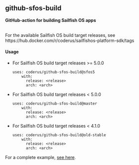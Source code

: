## github-sfos-build
**GitHub-action for building Sailfish OS apps**

<br/>
For the available Sailfish OS build target releases, see https://hub.docker.com/r/coderus/sailfishos-platform-sdk/tags

#### Usage
* For Sailfish OS build target releases >= 5.0.0
  ```
  uses: coderus/github-sfos-build@sfos5
      with:
        release: <release>
        arch: <arch>
  ```
* For Sailfish OS build target releases < 5.0.0
  ```
  uses: coderus/github-sfos-build@master
      with:
        release: <release>
        arch: <arch>
  ```
* For Sailfish OS build target releases < 4.1.0 
  ```
  uses: coderus/github-sfos-build@old-stable
      with:
        release: <release>
        arch: <arch>
  ```
For a complete example, [see here](https://github.com/storeman-developers/harbour-storeman/pull/170/files#diff-5c3fa597431eda03ac3339ae6bf7f05e1a50d6fc7333679ec38e21b337cb6721).
